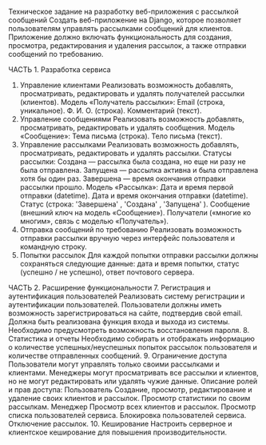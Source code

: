 Техническое задание на разработку веб-приложения с рассылкой сообщений
Создать веб-приложение на Django, которое позволяет пользователям управлять рассылками сообщений для клиентов. Приложение должно включать функциональность для создания, просмотра, редактирования и удаления рассылок, а также отправки сообщений по требованию.

ЧАСТЬ 1. Разработка сервиса
1. Управление клиентами
Реализовать возможность добавлять, просматривать, редактировать и удалять получателей рассылки (клиентов).
Модель «Получатель рассылки»:
Email (строка, уникальное).
Ф. И. О. (строка).
Комментарий (текст).
2. Управление сообщениями
Реализовать возможность добавлять, просматривать, редактировать и удалять сообщения.
Модель «Сообщение»:
Тема письма (строка).
Тело письма (текст).
3. Управление рассылками
Реализовать возможность добавлять, просматривать, редактировать и удалять рассылки.
Статусы рассылки:
Создана — рассылка была создана, но еще ни разу не была отправлена.
Запущена — рассылка активна и была отправлена хотя бы один раз.
Завершена — время окончания отправки рассылки прошло.
Модель «Рассылка»:
Дата и время первой отправки (datetime).
Дата и время окончания отправки (datetime).
Статус (строка: 
'Завершена'
, 
'Создана'
, 
'Запущена'
).
Сообщение (внешний ключ на модель «Сообщение»).
Получатели («многие ко многим», связь с моделью «Получатель»).
4. Отправка сообщений по требованию
Реализовать возможность отправки рассылки вручную через интерфейс пользователя и командную строку.
5. Попытки рассылок
Для каждой попытки отправки рассылки должны сохраняться следующие данные: дата и время попытки, статус (успешно / не успешно), ответ почтового сервера.

ЧАСТЬ 2. Расширение функциональности
7. Регистрация и аутентификация пользователей
Реализовать систему регистрации и аутентификации пользователей.
Пользователи должны иметь возможность зарегистрироваться на сайте, подтвердив свой email.
Должна быть реализована функция входа и выхода из системы.
Необходимо предусмотреть возможность восстановления пароля.
8. Статистика и отчеты
Необходимо собирать и отображать информацию о количестве успешных/неуспешных попыток рассылок пользователя и количестве отправленных сообщений.
9. Ограничение доступа
Пользователи могут управлять только своими рассылками и клиентами.
Менеджеры могут просматривать все рассылки и клиентов, но не могут редактировать или удалять чужие данные.
Описание ролей и прав доступа:
Пользователь
Создание, просмотр, редактирование и удаление своих клиентов и рассылок.
Просмотр статистики по своим рассылкам.
Менеджер
Просмотр всех клиентов и рассылок.
Просмотр списка пользователей сервиса.
Блокировка пользователей сервиса.
Отключение рассылок.
10. Кеширование
Настроить серверное и клиентское кеширование для повышения производительности.
